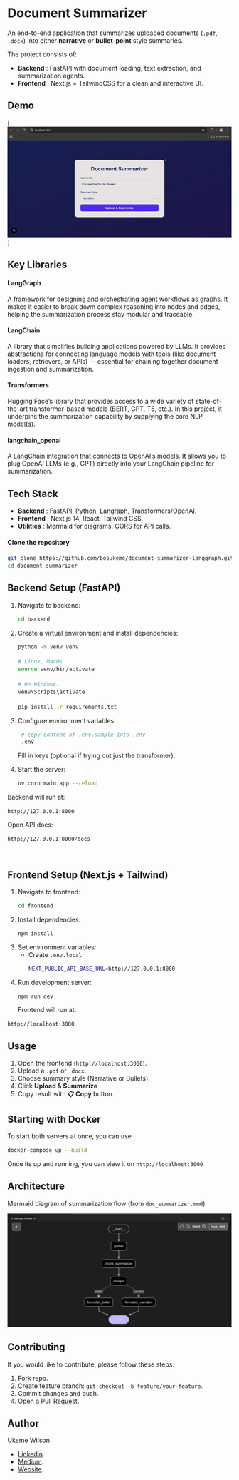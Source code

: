# Document Summarizer

An end-to-end application that summarizes uploaded documents (`.pdf`, `.docx`) into either **narrative** or **bullet-point** style summaries.

The project consists of:

-  **Backend** : FastAPI with document loading, text extraction, and summarization agents.
-  **Frontend** : Next.js + TailwindCSS for a clean and interactive UI.

## Demo

[![Demo](./assets/demo-gif.gif)]

## Key Libraries

#### LangGraph

A framework for designing and orchestrating agent workflows as graphs. It makes it easier to break down complex reasoning into nodes and edges, helping the summarization process stay modular and traceable.

#### LangChain

A library that simplifies building applications powered by LLMs. It provides abstractions for connecting language models with tools (like document loaders, retrievers, or APIs) — essential for chaining together document ingestion and summarization.

#### Transformers

Hugging Face’s library that provides access to a wide variety of state-of-the-art transformer-based models (BERT, GPT, T5, etc.). In this project, it underpins the summarization capability by supplying the core NLP model(s).

#### langchain_openai

A LangChain integration that connects to OpenAI’s models. It allows you to plug OpenAI LLMs (e.g., GPT) directly into your LangChain pipeline for summarization.

## Tech Stack

- **Backend** : FastAPI, Python, Langraph, Transformers/OpenAI.
- **Frontend** : Next.js 14, React, Tailwind CSS.
- **Utilities** : Mermaid for diagrams, CORS for API calls.


#### Clone the repository
```sh
git clone https://github.com/bosukeme/document-summarizer-langgraph.git
cd document-summarizer
```

## Backend Setup (FastAPI)

1. Navigate to backend:

   ```sh
   cd backend
   ```

2. Create a virtual environment and install dependencies:

   ```sh
   python -m venv venv

   # Linux, MacOs
   source venv/bin/activate

   # On Windows:
   venv\Scripts\activate

   pip install -r requirements.txt
   ```

3. Configure environment variables:

   ```sh
    # copy content of .env.sample into .env
    .env
   ```

   Fill in keys (optional if trying out just the transformer).

4. Start the server:
   ```sh
   uvicorn main:app --reload
   ```

Backend will run at:

`http://127.0.0.1:8000`

Open API docs:

`http://127.0.0.1:8000/docs`

<br>

## Frontend Setup (Next.js + Tailwind)

1. Navigate to frontend:
   ```sh
   cd frontend
   ```
2. Install dependencies:
   ```sh
   npm install
   ```
3. Set environment variables:
   - Create `.env.local`:
     ```sh
     NEXT_PUBLIC_API_BASE_URL=http://127.0.0.1:8000
     ```
4. Run development server:
   ```sh
   npm run dev
   ```
   Frontend will run at:

`http://localhost:3000`

## Usage

1. Open the frontend (`http://localhost:3000`).
2. Upload a `.pdf` or `.docx`.
3. Choose summary style (Narrative or Bullets).
4. Click **Upload & Summarize** .
5. Copy result with **📋 Copy** button.


## Starting with Docker
To start both servers at once, you can use
```sh
docker-compose up --build
```
Once its up and running, you can view it on `http://localhost:3000`

## Architecture

Mermaid diagram of summarization flow (from `doc_summarizer.mmd`):

![Architecture](./assets/architecture.png)

## Contributing

If you would like to contribute, please follow these steps:

1. Fork repo.
2. Create feature branch: `git checkout -b feature/your-feature`.
3. Commit changes and push.
4. Open a Pull Request.

## Author

Ukeme Wilson

- <a href="https://www.linkedin.com/in/ukeme-wilson-4825a383/">Linkedin</a>.
- <a href="https://medium.com/@ukemeboswilson">Medium</a>.
- <a href="https://www.ukemewilson.site/">Website</a>.
